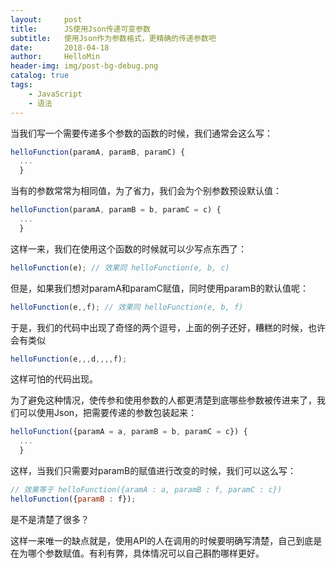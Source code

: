 ```yaml
---
layout:     post
title:      JS使用Json传递可变参数
subtitle:   使用Json作为参数格式，更精确的传递参数吧
date:       2018-04-18
author:     HelloMin
header-img: img/post-bg-debug.png
catalog: true
tags:
    - JavaScript
    - 语法
---
```


当我们写一个需要传递多个参数的函数的时候，我们通常会这么写：

```js
helloFunction(paramA, paramB, paramC) {
  ...
  }
```
当有的参数常常为相同值，为了省力，我们会为个别参数预设默认值：

```js
helloFunction(paramA, paramB = b, paramC = c) {
  ...
  }
```
这样一来，我们在使用这个函数的时候就可以少写点东西了：

```js
helloFunction(e); // 效果同 helloFunction(e, b, c)
```
但是，如果我们想对paramA和paramC赋值，同时使用paramB的默认值呢：

```js
helloFunction(e,,f); // 效果同 helloFunction(e, b, f)
```
于是，我们的代码中出现了奇怪的两个逗号，上面的例子还好，糟糕的时候，也许会有类似

```js
helloFunction(e,,,d,,,,f);
```
这样可怕的代码出现。

为了避免这种情况，使传参和使用参数的人都更清楚到底哪些参数被传进来了，我们可以使用Json，把需要传递的参数包装起来：

```js
helloFunction({paramA = a, paramB = b, paramC = c}) {
  ...
  }
```
这样，当我们只需要对paramB的赋值进行改变的时候，我们可以这么写：

```js
// 效果等于 helloFunction({aramA : a, paramB : f, paramC : c})
helloFunction({paramB : f});
```
是不是清楚了很多？

这样一来唯一的缺点就是，使用API的人在调用的时候要明确写清楚，自己到底是在为哪个参数赋值。有利有弊，具体情况可以自己斟酌哪样更好。
